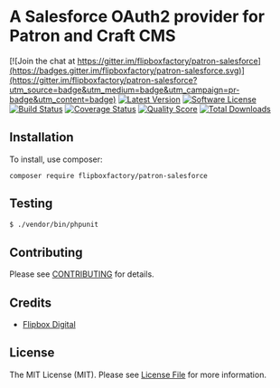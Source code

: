 # A Salesforce OAuth2 provider for Patron and Craft CMS
[![Join the chat at https://gitter.im/flipboxfactory/patron-salesforce](https://badges.gitter.im/flipboxfactory/patron-salesforce.svg)](https://gitter.im/flipboxfactory/patron-salesforce?utm_source=badge&utm_medium=badge&utm_campaign=pr-badge&utm_content=badge)
[![Latest Version](https://img.shields.io/github/release/flipboxfactory/patron-salesforce.svg?style=flat-square)](https://github.com/flipboxfactory/patron-salesforce/releases)
[![Software License](https://img.shields.io/badge/license-MIT-brightgreen.svg?style=flat-square)](LICENSE.md)
[![Build Status](https://img.shields.io/travis/flipboxfactory/patron-salesforce/master.svg?style=flat-square)](https://travis-ci.org/flipboxfactory/patron-salesforce)
[![Coverage Status](https://img.shields.io/scrutinizer/coverage/g/flipboxfactory/patron-salesforce.svg?style=flat-square)](https://scrutinizer-ci.com/g/flipboxfactory/patron-salesforce/code-structure)
[![Quality Score](https://img.shields.io/scrutinizer/g/flipboxfactory/patron-salesforce.svg?style=flat-square)](https://scrutinizer-ci.com/g/flipboxfactory/patron-salesforce)
[![Total Downloads](https://img.shields.io/packagist/dt/flipboxfactory/patron-salesforce.svg?style=flat-square)](https://packagist.org/packages/flipboxfactory/patron-salesforce)

## Installation

To install, use composer:

```
composer require flipboxfactory/patron-salesforce
```

## Testing

``` bash
$ ./vendor/bin/phpunit
```

## Contributing

Please see [CONTRIBUTING](https://github.com/flipboxfactory/patron-salesforce/blob/master/CONTRIBUTING.md) for details.


## Credits

- [Flipbox Digital](https://github.com/flipboxfactory)

## License

The MIT License (MIT). Please see [License File](https://github.com/flipboxfactory/patron-salesforce/blob/master/LICENSE) for more information.
